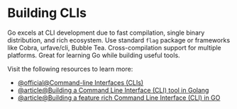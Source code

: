 # Building CLIs

Go excels at CLI development due to fast compilation, single binary distribution, and rich ecosystem. Use standard `flag` package or frameworks like Cobra, urfave/cli, Bubble Tea. Cross-compilation support for multiple platforms. Great for learning Go while building useful tools.

Visit the following resources to learn more:

- [@official@Command-line Interfaces (CLIs)](https://go.dev/solutions/clis)
- [@article@Building a Command Line Interface (CLI) tool in Golang](https://medium.com/@mgm06bm/building-a-command-line-interface-cli-tool-in-golang-a-step-by-step-guide-44a7aad488e4)
- [@article@Building a feature rich Command Line Interface (CLI) in GO](https://blog.stackademic.com/building-a-feature-rich-command-line-interface-cli-in-go-42a127b090c8)